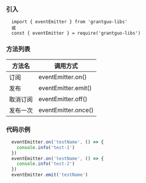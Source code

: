 ### 引入
```shell
  import { eventEmitter } from 'grantguo-libs'
  或
  const { eventEmitter } = require('grantguo-libs')
```

### 方法列表

|  方法名   | 调用方式  |
|  ----  | ----  |
| 订阅  | eventEmitter.on() |
| 发布  | eventEmitter.emit() | 
| 取消订阅  | eventEmitter.off() | 
| 发布一次  | eventEmitter.once() | 

### 代码示例

```js
  eventEmitter.on('testName', () => {
    console.info('test-1')
  })
  eventEmitter.on('testName', () => {
    console.info('test-2')
  })
  eventEmitter.emit('testName')
```
